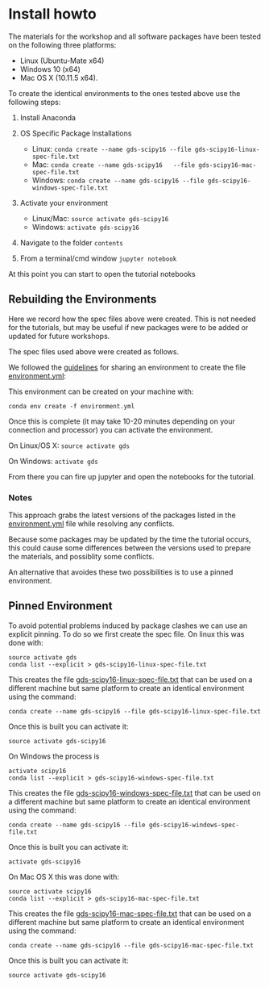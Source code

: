 # Install howto

The materials for the workshop and all software packages have been tested on
the following three platforms:

- Linux (Ubuntu-Mate x64)
- Windows 10 (x64)
- Mac OS X (10.11.5 x64).

To create the identical environments to the ones tested above use the
following steps:

1. Install Anaconda
2. OS Specific Package Installations
   
   - Linux: `conda create --name gds-scipy16 --file gds-scipy16-linux-spec-file.txt`
   - Mac: `conda create --name gds-scipy16   --file gds-scipy16-mac-spec-file.txt`
   - Windows: `conda create --name gds-scipy16 --file gds-scipy16-windows-spec-file.txt`

3. Activate your environment
  
   - Linux/Mac: `source activate gds-scipy16`
   - Windows: `activate gds-scipy16` 

4. Navigate to the folder `contents`
5. From a terminal/cmd window `jupyter notebook`

At this point you can start to open the tutorial notebooks



## Rebuilding the Environments

Here we record how the spec files above were created. This is not needed for
the tutorials, but may be useful if new packages were to be added or updated
for future workshops.

The spec files used above were created as follows.

We followed the
[guidelines](http://conda.pydata.org/docs/using/envs.html#share-an-environment)
for sharing an environment to create the file
[environment.yml](environment.yml):

This environment can be created on your machine with:

```
conda env create -f environment.yml
```

Once this is complete (it may take 10-20 minutes depending on your connection
and processor) you can activate the environment.

On Linux/OS X:  `source activate gds`

On Windows: `activate gds`


From there you can fire up jupyter and open the notebooks for the tutorial.


### Notes

This approach grabs the latest versions of the packages listed in the
[environment.yml](environment.yml) file while resolving any conflicts.

Because some packages may be updated by the time the tutorial occurs,
this could cause some differences between the versions used to prepare the
materials, and possiblity some conflicts.

An alternative that avoides these two possibilities is to use a pinned environment.

## Pinned Environment

To avoid potential problems induced by package clashes we can use an explicit
pinning. To do so we first create the spec file. On linux this was done with:

```
source activate gds
conda list --explicit > gds-scipy16-linux-spec-file.txt
```

This creates the file
[gds-scipy16-linux-spec-file.txt](gds-scipy16-linux-spec-file.txt) that can be used on
a different machine but same platform to create an identical environment using
the command:

```
conda create --name gds-scipy16 --file gds-scipy16-linux-spec-file.txt
```

Once this is built you can activate it:

```
source activate gds-scipy16
```

On Windows the process is

```
activate scipy16
conda list --explicit > gds-scipy16-windows-spec-file.txt
```

This creates the file
[gds-scipy16-windows-spec-file.txt](gds-scipy16-windows-spec-file.txt) that can be used on
a different machine but same platform to create an identical environment using
the command:

```
conda create --name gds-scipy16 --file gds-scipy16-windows-spec-file.txt
```

Once this is built you can activate it:

```
activate gds-scipy16
```

On Mac OS X this was done with:

```
source activate scipy16
conda list --explicit > gds-scipy16-mac-spec-file.txt
```

This creates the file
[gds-scipy16-mac-spec-file.txt](gds-scipy16-mac-spec-file.txt) that can be used on
a different machine but same platform to create an identical environment using
the command:

```
conda create --name gds-scipy16 --file gds-scipy16-mac-spec-file.txt
```

Once this is built you can activate it:

```
source activate gds-scipy16
```
